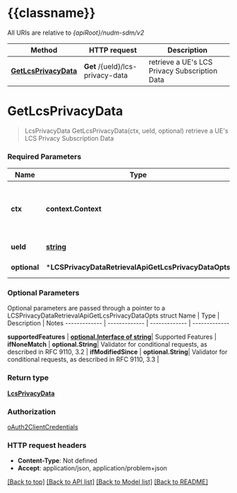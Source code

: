 # {{classname}}

All URIs are relative to *{apiRoot}/nudm-sdm/v2*

Method | HTTP request | Description
------------- | ------------- | -------------
[**GetLcsPrivacyData**](LCSPrivacyDataRetrievalApi.md#GetLcsPrivacyData) | **Get** /{ueId}/lcs-privacy-data | retrieve a UE&#x27;s LCS Privacy Subscription Data

# **GetLcsPrivacyData**
> LcsPrivacyData GetLcsPrivacyData(ctx, ueId, optional)
retrieve a UE's LCS Privacy Subscription Data

### Required Parameters

Name | Type | Description  | Notes
------------- | ------------- | ------------- | -------------
 **ctx** | **context.Context** | context for authentication, logging, cancellation, deadlines, tracing, etc.
  **ueId** | [**string**](.md)| Identifier of the UE | 
 **optional** | ***LCSPrivacyDataRetrievalApiGetLcsPrivacyDataOpts** | optional parameters | nil if no parameters

### Optional Parameters
Optional parameters are passed through a pointer to a LCSPrivacyDataRetrievalApiGetLcsPrivacyDataOpts struct
Name | Type | Description  | Notes
------------- | ------------- | ------------- | -------------

 **supportedFeatures** | [**optional.Interface of string**](.md)| Supported Features | 
 **ifNoneMatch** | **optional.String**| Validator for conditional requests, as described in RFC 9110, 3.2 | 
 **ifModifiedSince** | **optional.String**| Validator for conditional requests, as described in RFC 9110, 3.3 | 

### Return type

[**LcsPrivacyData**](LcsPrivacyData.md)

### Authorization

[oAuth2ClientCredentials](../README.md#oAuth2ClientCredentials)

### HTTP request headers

 - **Content-Type**: Not defined
 - **Accept**: application/json, application/problem+json

[[Back to top]](#) [[Back to API list]](../README.md#documentation-for-api-endpoints) [[Back to Model list]](../README.md#documentation-for-models) [[Back to README]](../README.md)

